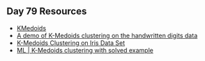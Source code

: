 ## Day 79 Resources 

- [KMedoids](https://scikit-learn-extra.readthedocs.io/en/latest/generated/sklearn_extra.cluster.KMedoids.html)
- [A demo of K-Medoids clustering on the handwritten digits data](https://scikit-learn-extra.readthedocs.io/en/latest/auto_examples/plot_kmedoids_digits.html)
- [K-Medoids Clustering on Iris Data Set](https://towardsdatascience.com/k-medoids-clustering-on-iris-data-set-1931bf781e05)
- [ML | K-Medoids clustering with solved example](https://www.geeksforgeeks.org/ml-k-medoids-clustering-with-example/)